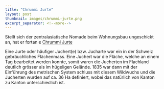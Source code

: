 ```yaml
---
title: "Chrummi Jurte"
layout: post
thumbnail: images/chrummi-jurte.png
excerpt_separator: <!--more-->
---
```


Stellt sich der zentralasiatische Nomade beim Wohnungsbau ungeschickt an, hat er fortan e [Chrummi Jurte](https://s.geo.admin.ch/v29a6wjhf570)

Eine Jurte oder häufiger Juchert(e) bzw. Jucharte war ein in der Schweiz gebräuchliches Flächenmass. Eine Juchert war die Fläche, welche an einem Tag bearbeitet werden konnte, somit waren die Jucherten im Flachland deutlich grösser als im hügeligen Gelände. 1835 war dann mit der Einführung des metrischen System schluss mit diesem Wildwuchs und die Jucherten wurden auf ca. 36 Ha definiert, wobei das natürlich von Kanton zu Kanton unterschiedlich ist.   
<!--more-->

